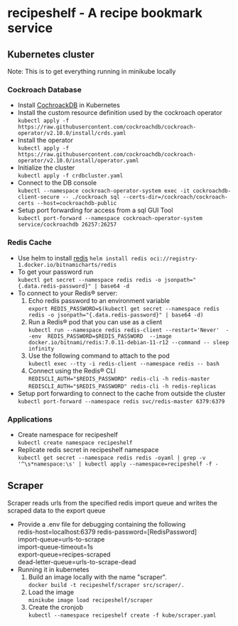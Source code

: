 # recipeshelf - A recipe bookmark service

## Kubernetes cluster
Note: This is to get everything running in minikube locally

### Cockroach Database
- Install [CochroackDB](https://www.cockroachlabs.com/docs/stable/orchestrate-a-local-cluster-with-kubernetes.html) in Kubernetes
- Install the custom resource definition used by the cockroach operator  
  `kubectl apply -f https://raw.githubusercontent.com/cockroachdb/cockroach-operator/v2.10.0/install/crds.yaml`
- Install the operator  
  `kubectl apply -f https://raw.githubusercontent.com/cockroachdb/cockroach-operator/v2.10.0/install/operator.yaml`
- Initialize the cluster  
  `kubectl apply -f crdbcluster.yaml`
- Connect to the DB console  
  `kubectl --namespace cockroach-operator-system exec -it cockroachdb-client-secure -- ./cockroach sql --certs-dir=/cockroach/cockroach-certs --host=cockroachdb-public`
- Setup port forwarding for access from a sql GUI Tool  
  `kubectl port-forward --namespace cockroach-operator-system service/cockroachdb 26257:26257`

### Redis Cache
- Use helm to install [redis](https://bitnami.com/stack/redis/helm)
  `helm install redis oci://registry-1.docker.io/bitnamicharts/redis`
- To get your password run  
  `kubectl get secret --namespace redis redis -o jsonpath="{.data.redis-password}" | base64 -d`
- To connect to your Redis&reg; server:
  1. Echo redis password to an environment variable  
    `export REDIS_PASSWORD=$(kubectl get secret --namespace redis redis -o jsonpath="{.data.redis-password}" | base64 -d)`
  2. Run a Redis&reg; pod that you can use as a client  
    `kubectl run --namespace redis redis-client --restart='Never'  --env  REDIS_PASSWORD=$REDIS_PASSWORD  --image docker.io/bitnami/redis:7.0.11-debian-11-r12 --command -- sleep infinity`
  3. Use the following command to attach to the pod  
    `kubectl exec --tty -i redis-client --namespace redis -- bash`
  4. Connect using the Redis&reg; CLI  
    `REDISCLI_AUTH="$REDIS_PASSWORD" redis-cli -h redis-master`  
    `REDISCLI_AUTH="$REDIS_PASSWORD" redis-cli -h redis-replicas`
- Setup port forwarding to connect to the cache from outside the cluster   
  `kubectl port-forward --namespace redis svc/redis-master 6379:6379`

### Applications
- Create namespace for recipeshelf  
  `kubectl create namespace recipeshelf`
- Replicate redis secret in recipeshelf namespace  
  `kubectl get secret --namespace redis redis -oyaml | grep -v '^\s*namespace:\s' | kubectl apply --namespace=recipeshelf -f -`

## Scraper

Scraper reads urls from the specified redis import queue and writes the scraped data to the export queue

- Provide a .env file for debugging containing the following  
  redis-host=localhost:6379
  redis-password=[RedisPassword]  
  import-queue=urls-to-scrape  
  import-queue-timeout=1s  
  export-queue=recipes-scraped  
  dead-letter-queue=urls-to-scrape-dead  
- Running it in kubernetes  
  1. Build an image locally with the name "scraper".  
     `docker build -t recipeshelf/scraper src/scraper/.`
  2. Load the image  
     `minikube image load recipeshelf/scraper`
  3. Create the cronjob  
     `kubectl --namespace recipeshelf create -f kube/scraper.yaml`
     